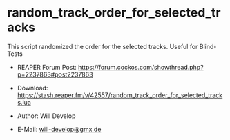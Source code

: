 # random_track_order_for_selected_tracks
This script randomized the order for the selected tracks. Useful for Blind-Tests

- REAPER Forum Post: https://forum.cockos.com/showthread.php?p=2237863#post2237863
- Download: https://stash.reaper.fm/v/42557/random_track_order_for_selected_tracks.lua

- Author: Will Develop 
- E-Mail: will-develop@gmx.de

